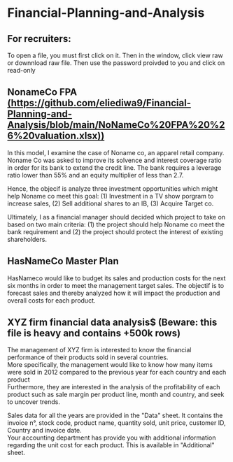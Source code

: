 # Financial-Planning-and-Analysis

## For recruiters:
To open a file, you must first click on it. Then in the window, click view raw or downnload raw file.
Then use the password proivded to you and click on read-only

## NonameCo FPA [(https://github.com/eliediwa9/Financial-Planning-and-Analysis/blob/main/NoNameCo%20FPA%20%26%20valuation.xlsx))](https://github.com/eliediwa9/Financial-Planning-and-Analysis/blob/main/NoNameCo%20FPA%20%26%20valuation.xlsx)
In this model, I examine the case of Noname co, an apparel retail company. 
Noname Co was asked to improve its solvence and interest coverage ratio in order for its bank to extend the credit line. The bank requires a leverage ratio lower than 55% and an equity multiplier of less than 2.7. 

Hence, the objecif is analyze three investment opportunities which might help Noname co meet this goal: (1) Investment in a TV show porgram to increase sales, (2) Sell additional shares to an IB, (3) Acquire Target co. 

Ultimately, I as a financial manager should decided which project to take on based on two main criteria: (1) the project should help Noname co meet the bank requirement and (2) the project should protect the interest of existing shareholders.


## HasNameCo Master Plan
HasNameco would like to budget its sales and production costs for the next six months in order to meet the management target sales. The objectif is to forecast sales and thereby analyzed how it will impact the production and overall costs for each product.

## XYZ firm financial data analysis$ (Beware: this file is heavy and contains +500k rows)
The management of XYZ firm is interested to know the financial performance of their products sold in several countries.										
More specifically, the management would like to know how many items  were sold in 2012 compared to the previous year for each country and each product										
Furthermore, they are interested in the analysis of the profitability of each product such as sale margin per product line, month and country, and seek to uncover trends.										
										
Sales data for all the years are provided in the "Data" sheet. It contains the invoice n°, stock code, product name, quantity sold, unit price,  customer ID, Country and invoice date.										
Your accounting  department has provide you with additional information regarding the unit cost for each product. This is available in "Additional" sheet.

